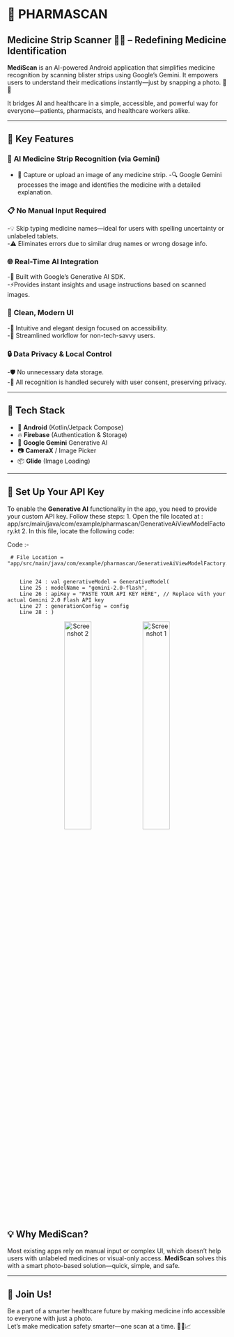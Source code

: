# 💊 **PHARMASCAN**  
## Medicine Strip Scanner 📸🤖 – Redefining Medicine Identification  

**MediScan** is an AI-powered Android application that simplifies medicine recognition by scanning blister strips using Google’s Gemini. It empowers users to understand their medications instantly—just by snapping a photo. 🧠📱  

It bridges AI and healthcare in a simple, accessible, and powerful way for everyone—patients, pharmacists, and healthcare workers alike.

---

## 🚀 **Key Features**

### 🧠 **AI Medicine Strip Recognition** (via Gemini)

  - 📸 Capture or upload an image of any medicine strip.
  -🔍 Google Gemini processes the image and identifies the medicine with a detailed explanation.  


### 📋 **No Manual Input Required**

  -💡 Skip typing medicine names—ideal for users with spelling uncertainty or unlabeled tablets.  
  -⚠️ Eliminates errors due to similar drug names or wrong dosage info.


### 🌐 **Real-Time AI Integration**  

  -🤖 Built with Google’s Generative AI SDK.  
  -⚡Provides instant insights and usage instructions based on scanned images.


### 🎨 **Clean, Modern UI**  

  -📱 Intuitive and elegant design focused on accessibility.  
  -🧭 Streamlined workflow for non-tech-savvy users.


### 🔒 **Data Privacy & Local Control**  

   -🛡️ No unnecessary data storage.  
   -🚫 All recognition is handled securely with user consent, preserving privacy.


---

## 🔧 **Tech Stack**

   - 📲 **Android** (Kotlin/Jetpack Compose)  
   - 🔥 **Firebase** (Authentication & Storage)  
   - 🤖 **Google Gemini** Generative AI  
   - 📷 **CameraX** / Image Picker  
   - 📦 **Glide** (Image Loading)

---
## 🔑 **Set Up Your API Key**

   To enable the **Generative AI** functionality in the app, you need to provide your custom API key. Follow these steps:
     1. Open the file located at : app/src/main/java/com/example/pharmascan/GenerativeAiViewModelFactory.kt
     2. In this file, locate the following code:


Code :-


     # File Location = "app/src/main/java/com/example/pharmascan/GenerativeAiViewModelFactory.kt"

     
        Line 24 : val generativeModel = GenerativeModel(
        Line 25 : modelName = "gemini-2.0-flash",
        Line 26 : apiKey = "PASTE YOUR API KEY HERE", // Replace with your actual Gemini 2.0 Flash API key
        Line 27 : generationConfig = config
        Line 28 : )


<p align="center">
  <img src="https://github.com/user-attachments/assets/7b7ffa2b-8888-4b3e-aa58-31eadaacc3f9" alt="Screenshot 2" width="35%" />
  <img src="https://github.com/user-attachments/assets/f9b8007c-12d0-4d39-9ca1-763bdb00392f" alt="Screenshot 1" width="35%" />
</p>


## 💡 **Why MediScan?**

Most existing apps rely on manual input or complex UI, which doesn’t help users with unlabeled medicines or visual-only access. **MediScan** solves this with a smart photo-based solution—quick, simple, and safe.

---

## 🌟 **Join Us!**

Be a part of a smarter healthcare future by making medicine info accessible to everyone with just a photo.  
Let’s make medication safety smarter—one scan at a time. 📸💊📈  


